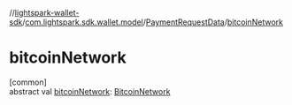 //[lightspark-wallet-sdk](../../../index.md)/[com.lightspark.sdk.wallet.model](../index.md)/[PaymentRequestData](index.md)/[bitcoinNetwork](bitcoin-network.md)

# bitcoinNetwork

[common]\
abstract val [bitcoinNetwork](bitcoin-network.md): [BitcoinNetwork](../-bitcoin-network/index.md)
